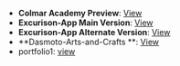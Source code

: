 - **Colmar Academy Preview**: [View](https://theh1t3sh.github.io/vinsys-codecademy-missions/Web-Missions/colmar-academy/index.html)
- **Excurison-App Main Version**: [View](https://theh1t3sh.github.io/vinsys-codecademy-missions/Web-Missions/Excurison-App/index.html)
- **Excurison-App Alternate Version**: [View](https://theh1t3sh.github.io/vinsys-codecademy-missions/Web-Missions/Excurison-App/index-v2.html)
- **Dasmoto-Arts-and-Crafts **: [View](https://theh1t3sh.github.io/vinsys-codecademy-missions/Web-Missions/Dasmoto-Arts-and-Crafts/index.html)
- portfolio1: [view](https://theh1t3sh.github.io/vinsys-codecademy-missions/Web-Missions/portfolio-responsive-complete-main/portfolio-responsive-complete-main/index.html)
